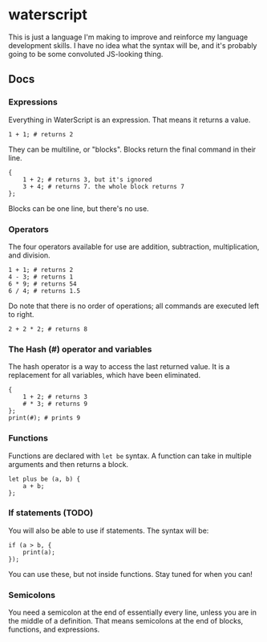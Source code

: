 # waterscript

This is just a language I'm making to improve and reinforce my language development skills. I have no idea what the syntax will be, and it's probably going to be some convoluted JS-looking thing.

## Docs

### Expressions

Everything in WaterScript is an expression. That means it returns a value.

```
1 + 1; # returns 2
```

They can be multiline, or "blocks". Blocks return the final command in their line.

```
{
    1 + 2; # returns 3, but it's ignored
    3 + 4; # returns 7. the whole block returns 7
};
```

Blocks can be one line, but there's no use.

### Operators

The four operators available for use are addition, subtraction, multiplication, and division.

```$xslt
1 + 1; # returns 2
4 - 3; # returns 1
6 * 9; # returns 54
6 / 4; # returns 1.5
```

Do note that there is no order of operations; all commands are executed left to right.

```$xslt
2 + 2 * 2; # returns 8
```

### The Hash (#) operator and variables

The hash operator is a way to access the last returned value. It is a replacement for all variables, which have been eliminated.

```$xslt
{
    1 + 2; # returns 3
    # * 3; # returns 9
};
print(#); # prints 9
```

### Functions

Functions are declared with `let be` syntax. A function can take in multiple arguments and then returns a block.

```$xslt
let plus be (a, b) {
    a + b;
};
```

### If statements (TODO)

You will also be able to  use if statements. The syntax will be:

```$xslt
if (a > b, {
    print(a);
});
```

You can use these, but not inside functions. Stay tuned for when you can!

### Semicolons

You need a semicolon at the end of essentially every line, unless you are in the middle of a definition. That means semicolons at the end of blocks, functions, and expressions.
